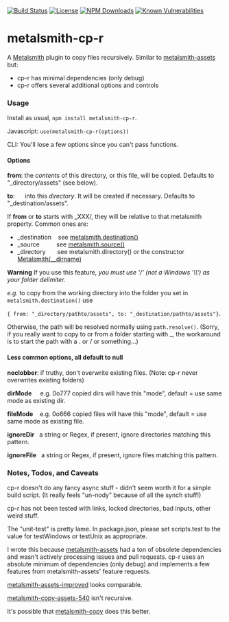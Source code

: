 [![Build Status](https://secure.travis-ci.org/MorganConrad/metalsmith-cp-r.png)](http://travis-ci.org/MorganConrad/metalsmith-cp-r)
[![License](http://img.shields.io/badge/license-MIT-A31F34.svg)](https://github.com/MorganConrad/metalsmith-cp-r)
[![NPM Downloads](http://img.shields.io/npm/dm/metalsmith-cp-r.svg)](https://www.npmjs.org/package/metalsmith-cp-r)
[![Known Vulnerabilities](https://snyk.io/test/github/morganconrad/metalsmith-cp-r/badge.svg)](https://snyk.io/test/github/morganconrad/metalsmith-cp-r)

# metalsmith-cp-r
A [Metalsmith](http://www.metalsmith.io/) plugin to copy files recursively.  Similar to [metalsmith-assets](https://www.npmjs.com/package/metalsmith-assets) but:
 * cp-r has minimal dependencies (only debug)
 * cp-r offers several additional options and controls

### Usage

Install as usual,  `npm install metalsmith-cp-r`.

Javascript:  `use(metalsmith-cp-r(options))`

CLI: You'll lose a few options since you can't pass functions.

#### Options

**from**: the _contents_ of this directory, or this file, will be copied.  Defaults to "_directory/assets" (see below).

**to**: &nbsp;&nbsp;&nbsp;&nbsp; into this _directory_.  It will be created if necessary.  Defaults to "_destination/assets".

If **from** or **to** starts with _XXX/, they will be relative to that metalsmith property.  Common ones are:

 - _destination &nbsp;&nbsp;&nbsp;see [metalsmith.destination()](https://github.com/metalsmith/metalsmith#destinationpath)
 - _source &nbsp;&nbsp;&nbsp;&nbsp;&nbsp;&nbsp;&nbsp;&nbsp;&nbsp;see [metalsmith.source()](https://github.com/metalsmith/metalsmith#sourcepath)
 - _directory &nbsp;&nbsp;&nbsp;&nbsp;&nbsp;&nbsp;see metalsmith.directory() or the constructor [Metalsmith(__dirname)](https://github.com/metalsmith/metalsmith#new-metalsmithdir)

**Warning** If you use this feature, _you must use '/' (not a Windows '\\\\') as your folder delimiter._

_e.g._ to copy from the working directory into the folder you set in `metalsmith.destination()` use

`{ from: "_directory/pathto/assets", to: "_destination/pathto/assets"}`.

Otherwise, the path will be resolved normally using `path.resolve()`.  (Sorry, if you really want to copy to or from a folder starting with _, the workaround is to start the path with a . or / or something...)


#### Less common options, all default to null

**noclobber**:  if truthy, don't overwrite existing files.  (Note:  cp-r never overwrites existing folders)

**dirMode**&nbsp;&nbsp;&nbsp;&nbsp;     e.g. 0o777 copied dirs will have this "mode",  default = use same mode as existing dir.

**fileMode**&nbsp;&nbsp;&nbsp;    e.g. 0o666 copied files will have this "mode", default = use same mode as existing file.

**ignoreDir**&nbsp;&nbsp;   a string or Regex, if present, ignore directories matching this pattern.

**ignoreFile**&nbsp;&nbsp;  a string or Regex, if present, ignore files matching this pattern.


### Notes, Todos, and Caveats

cp-r doesn't do any fancy async stuff - didn't seem worth it for a simple build script.  (It really feels "un-nody" because of all the synch stuff!)

cp-r has not been tested with links, locked directories, bad inputs, other weird stuff.

The "unit-test" is pretty lame.  In package.json, please set scripts.test to the value for testWindows or testUnix as appropriate.

I wrote this because [metalsmith-assets](https://www.npmjs.com/package/metalsmith-assets) had a ton of obsolete dependencies and wasn't actively processing issues and pull requests.  cp-r uses an absolute minimum of dependencies (only debug) and implements a few features from metalsmith-assets' feature requests.

[metalsmith-assets-improved](https://www.npmjs.com/package/metalsmith-assets-improved) looks comparable. 

[metalsmith-copy-assets-540](https://www.npmjs.com/package/metalsmith-copy-assets-540) isn't recursive.

It's possible that [metalsmith-copy](https://github.com/mattwidmann/metalsmith-copy) does this better.

